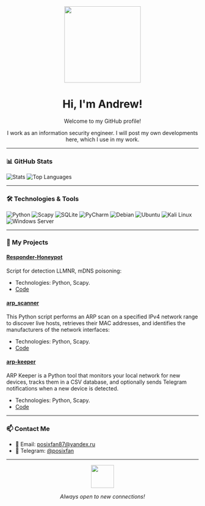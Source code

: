 <div align="center">
  <img src="https://media0.giphy.com/media/v1.Y2lkPTc5MGI3NjExNmplbTlsaWZnZzJiM3BwdnIxMHR6cDc5YnRiMnU0a2J5MzRydW0yZyZlcD12MV9pbnRlcm5hbF9naWZfYnlfaWQmY3Q9Zw/Wj7lNjMNDxSmc/giphy.gif" width="200px"/>
  <h1>Hi, I'm Andrew!</h1>
  <p>Welcome to my GitHub profile!</p> 
  <p>I work as an information security engineer. I will post my own developments here, which I use in my work.</p>
</div>

---

### 📊 GitHub Stats

![Stats](https://github-readme-stats.vercel.app/api?username=posixfan&show_icons=true&theme=dark)
![Top Languages](https://github-readme-stats.vercel.app/api/top-langs/?username=posixfan&layout=compact&theme=dark)

---

### 🛠️ Technologies & Tools

![Python](https://img.shields.io/badge/-Python-3776AB?logo=python&logoColor=white)
![Scapy](https://img.shields.io/badge/-Scapy-8A2BE2?logo=scapy&logoColor=white)
![SQLite](https://img.shields.io/badge/-SQLite-003B57?logo=sqlite&logoColor=white)
![PyCharm](https://img.shields.io/badge/-PyCharm-000000?logo=pycharm&logoColor=white)
![Debian](https://img.shields.io/badge/-Debian-A81D33?logo=debian&logoColor=white)
![Ubuntu](https://img.shields.io/badge/-Ubuntu-E95420?logo=ubuntu&logoColor=white)
![Kali Linux](https://img.shields.io/badge/-Kali%20Linux-557C94?logo=kalilinux&logoColor=white)
![Windows Server](https://img.shields.io/badge/-Windows%20Server-0078D6?logo=windows&logoColor=white)

---

### 🚀 My Projects

#### [Responder-Honeypot](https://github.com/posixfan/Responder-Honeypot)
Script for detection LLMNR, mDNS poisoning:
- Technologies: Python, Scapy.
- [Code](https://github.com/posixfan/Responder-Honeypot/blob/main/responder_honeypot.py)

#### [arp_scanner](https://github.com/posixfan/arp_scanner)
This Python script performs an ARP scan on a specified IPv4 network range to discover live hosts, retrieves their MAC addresses, and identifies the manufacturers of the network interfaces:
- Technologies: Python, Scapy.
- [Code](https://github.com/posixfan/arp_scanner/blob/main/arp_scanner.py)

#### [arp-keeper](https://github.com/posixfan/arp-keeper)
ARP Keeper is a Python tool that monitors your local network for new devices, tracks them in a CSV database, and optionally sends Telegram notifications when a new device is detected.
- Technologies: Python, Scapy.
- [Code](https://github.com/posixfan/arp-keeper/blob/main/arp-keeper.py)

---

### 📫 Contact Me

- 📧 Email: [posixfan87@yandex.ru](mailto:posixfan87@yandex.ru)
- 💬 Telegram: [@posixfan](https://t.me/posixfan)

---

<div align="center">
  <img src="https://media.giphy.com/media/LnQjpWaON8nhr21vNW/giphy.gif" width="60">
  <p><em>Always open to new connections!</em></p>
</div>
